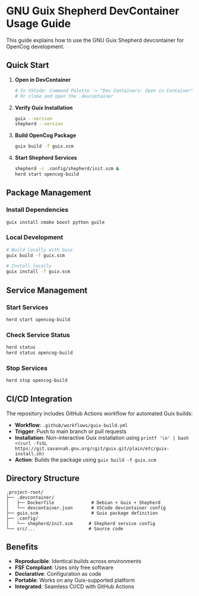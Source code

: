 # GNU Guix Shepherd DevContainer Usage Guide

This guide explains how to use the GNU Guix Shepherd devcontainer for OpenCog development.

## Quick Start

1. **Open in DevContainer**
   ```bash
   # In VSCode: Command Palette -> "Dev Containers: Open in Container"
   # Or clone and open the .devcontainer
   ```

2. **Verify Guix Installation**
   ```bash
   guix --version
   shepherd --version
   ```

3. **Build OpenCog Package**
   ```bash
   guix build -f guix.scm
   ```

4. **Start Shepherd Services**
   ```bash
   shepherd -c .config/shepherd/init.scm &
   herd start opencog-build
   ```

## Package Management

### Install Dependencies
```bash
guix install cmake boost python guile
```

### Local Development
```bash
# Build locally with Guix
guix build -f guix.scm

# Install locally
guix install -f guix.scm
```

## Service Management

### Start Services
```bash
herd start opencog-build
```

### Check Service Status
```bash
herd status
herd status opencog-build
```

### Stop Services
```bash
herd stop opencog-build
```

## CI/CD Integration

The repository includes GitHub Actions workflow for automated Guix builds:

- **Workflow**: `.github/workflows/guix-build.yml`
- **Trigger**: Push to main branch or pull requests
- **Installation**: Non-interactive Guix installation using `printf '\n' | bash <(curl -fsSL https://git.savannah.gnu.org/cgit/guix.git/plain/etc/guix-install.sh)`
- **Action**: Builds the package using `guix build -f guix.scm`

## Directory Structure

```
.project-root/
├── .devcontainer/
│   ├── Dockerfile              # Debian + Guix + Shepherd
│   └── devcontainer.json       # VSCode devcontainer config
├── guix.scm                    # Guix package definition
├── .config/
│   └── shepherd/init.scm      # Shepherd service config
└── src/...                    # Source code
```

## Benefits

- **Reproducible**: Identical builds across environments
- **FSF Compliant**: Uses only free software
- **Declarative**: Configuration as code
- **Portable**: Works on any Guix-supported platform
- **Integrated**: Seamless CI/CD with GitHub Actions